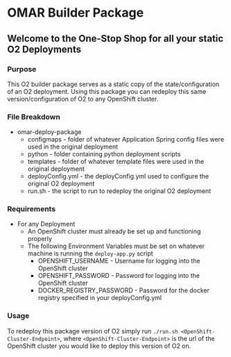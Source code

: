 # OMAR Builder Package

## Welcome to the One-Stop Shop for all your static O2 Deployments

### Purpose
This O2 builder package serves as a static copy of the state/configuration of an O2 deployment. Using this package you can redeploy this same version/configuration of O2 to any OpenShift cluster.

### File Breakdown

-   omar-deploy-package
    -   configmaps - folder of whatever Application Spring config files were used in the original deployment
    -   python - folder containing python deployment scripts
    -   templates - folder of whatever template files were used in the original deployment
    -   deployConfig.yml - the deployConfig.yml used to configure the original O2 deployment
    -   run.sh - the script to run to redeploy the original O2 deployment

### Requirements

-   For any Deployment
    -   An OpenShift cluster must already be set up and functioning properly
    -   The following Environment Variables must be set on whatever machine is running the `deploy-app.py` script
        -   OPENSHIFT_USERNAME - Username for logging into the OpenShift cluster
        -   OPENSHIFT_PASSWORD - Password for logging into the OpenShift cluster
        -   DOCKER_REGISTRY_PASSWORD - Password for the docker registry specified in your deployConfig.yml

### Usage

To redeploy this package version of O2 simply run `./run.sh <OpenShift-Cluster-Endpoint>`, where `<OpenShift-Cluster-Endpoint>` is the url of the OpenShift cluster you would like to deploy this version of O2 on.
